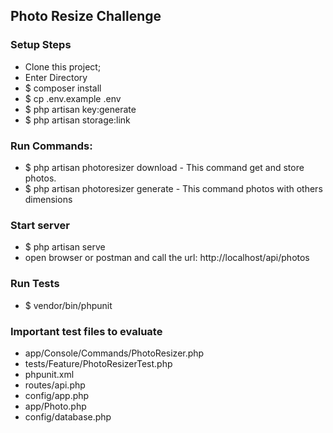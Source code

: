 ## Photo Resize Challenge

### Setup Steps

- Clone this project;
- Enter Directory
- $ composer install
- $ cp .env.example .env
- $ php artisan key:generate
- $ php artisan storage:link

### Run Commands:
- $ php artisan photoresizer download - This command get and store photos.
- $ php artisan photoresizer generate - This command photos with others dimensions

### Start server
- $ php artisan serve
- open browser or postman and call the url: http://localhost/api/photos

### Run Tests
- $ vendor/bin/phpunit

### Important test files to evaluate

- app/Console/Commands/PhotoResizer.php
- tests/Feature/PhotoResizerTest.php
- phpunit.xml
- routes/api.php
- config/app.php
- app/Photo.php
- config/database.php